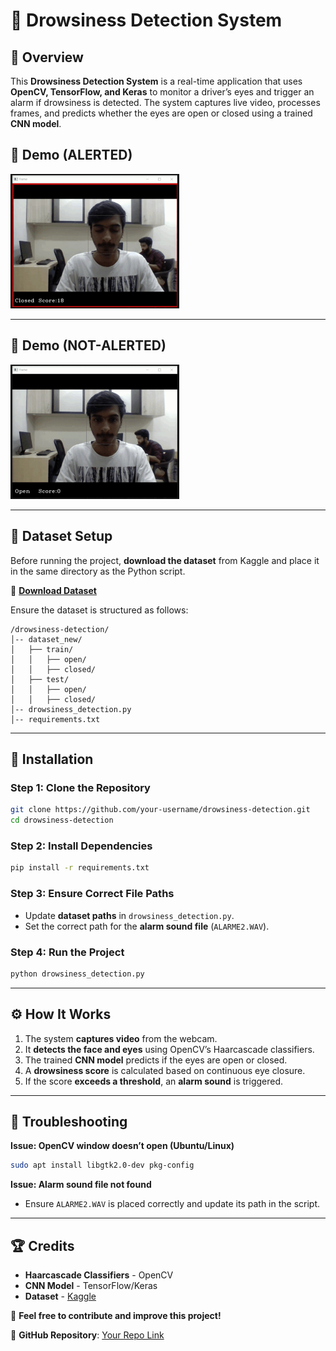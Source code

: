 # 🚗 Drowsiness Detection System

## 📌 Overview
This **Drowsiness Detection System** is a real-time application that uses **OpenCV, TensorFlow, and Keras** to monitor a driver’s eyes and trigger an alarm if drowsiness is detected. The system captures live video, processes frames, and predicts whether the eyes are open or closed using a trained **CNN model**.

## 📸 Demo (ALERTED) 
<img src="/images/img1.png" width="270">  

---  

## 📸 Demo  (NOT-ALERTED)
<img src="/images/img2.png" width="270">  

---

## 📂 Dataset Setup
Before running the project, **download the dataset** from Kaggle and place it in the same directory as the Python script.

🔗 **[Download Dataset](https://www.kaggle.com/your-dataset-link)**

Ensure the dataset is structured as follows:
```
/drowsiness-detection/
│-- dataset_new/
│   ├── train/
│   │   ├── open/
│   │   ├── closed/
│   ├── test/
│   │   ├── open/
│   │   ├── closed/
│-- drowsiness_detection.py
│-- requirements.txt
```

---

## 🚀 Installation
### Step 1: Clone the Repository
```bash
git clone https://github.com/your-username/drowsiness-detection.git
cd drowsiness-detection
```

### Step 2: Install Dependencies
```bash
pip install -r requirements.txt
```

### Step 3: Ensure Correct File Paths
- Update **dataset paths** in `drowsiness_detection.py`.
- Set the correct path for the **alarm sound file** (`ALARME2.WAV`).

### Step 4: Run the Project
```bash
python drowsiness_detection.py
```

---

## ⚙️ How It Works
1. The system **captures video** from the webcam.
2. It **detects the face and eyes** using OpenCV’s Haarcascade classifiers.
3. The trained **CNN model** predicts if the eyes are open or closed.
4. A **drowsiness score** is calculated based on continuous eye closure.
5. If the score **exceeds a threshold**, an **alarm sound** is triggered.

---



## 🔧 Troubleshooting
**Issue: OpenCV window doesn’t open (Ubuntu/Linux)**
```bash
sudo apt install libgtk2.0-dev pkg-config
```

**Issue: Alarm sound file not found**
- Ensure `ALARME2.WAV` is placed correctly and update its path in the script.

---

## 🏆 Credits
- **Haarcascade Classifiers** - OpenCV
- **CNN Model** - TensorFlow/Keras
- **Dataset** - [Kaggle](https://www.kaggle.com/your-dataset-link)

📌 **Feel free to contribute and improve this project!**

🔗 **GitHub Repository**: [Your Repo Link](https://github.com/your-username/drowsiness-detection)

